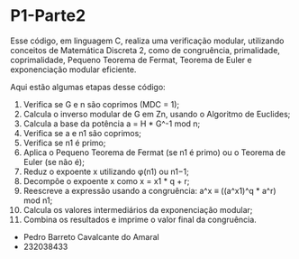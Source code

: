 # P1-Parte2
Esse código, em linguagem C, realiza uma verificação modular, utilizando conceitos de Matemática Discreta 2, como de congruência, primalidade, coprimalidade, Pequeno  Teorema de Fermat, Teorema de Euler e exponenciação modular eficiente.


Aqui estão algumas etapas desse código:

 1. Verifica se G e n são coprimos (MDC = 1);
 2. Calcula o inverso modular de G em Zn, usando o Algoritmo de Euclides;
 3. Calcula a base da potência a = H * G^-1 mod n;
 4. Verifica se a e n1 são coprimos;
 5. Verifica se n1 é primo;
 6. Aplica o Pequeno Teorema de Fermat (se n1 é primo) ou o Teorema de Euler (se não é);
 7. Reduz o expoente x utilizando φ(n1) ou n1−1;
 8. Decompõe o expoente x como x = x1 * q + r;
 9. Reescreve a expressão usando a congruência: a^x ≡ ((a^x1)^q * a^r) mod n1;
10. Calcula os valores intermediários da exponenciação modular;
11. Combina os resultados e imprime o valor final da congruência.

 - Pedro Barreto Cavalcante do Amaral
 - 232038433
 
